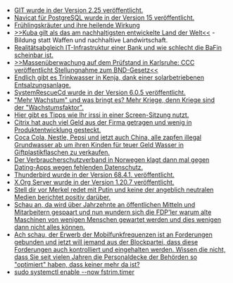 * [GIT wurde in der Version 2.25 veröffentlicht.](https://www.phoronix.com/scan.php?page=news_item&px=Git-2.25-Released)
* [Navicat für PostgreSQL wurde in der Version 15 veröffentlicht.](https://www.postgresql.org/about/news/2005/)
* [Frühlingskräuter und ihre heilende Wirkung](http://www.kraeuterallerlei.de/fruehlingskraeuter-und-ihre-heilende-wirkung/)
* [>>Kuba gilt als das am nachhaltigsten entwickelte Land der Welt<<](https://netzfrauen.org/2020/01/13/cuba/) - Bildung statt Waffen und nachhaltive Landwirtschaft.
* [Realitätsabgleich IT-Infrastruktur einer Bank und wie schlecht die BaFin scheinbar ist.](https://blog.fefe.de/?ts=a0e2f3ff)
* [>>Massenüberwachung auf dem Prüfstand in Karlsruhe: CCC veröffentlicht Stellungnahme zum BND-Gesetz<<](https://www.ccc.de/de/updates/2020/bnd-gesetz-bverfg)
* [Endlich gibt es Trinkwasser in Kenja, dank einer solarbetriebenen Entsalzungsanlage.](https://netzfrauen.org/2020/01/13/solar-3/)
* [SystemRescueCd wurde in der Version 6.0.5 veröffentlicht.](https://www.planet3dnow.de/cms/53936-systemrescuecd-6-0-5/)
* ["Mehr Wachstum" und was bringt es? Mehr Kriege, denn Kriege sind der "Wachstumsfaktor".](https://netzfrauen.org/2020/01/12/kriege/)
* [Hier gibt es Tipps wie Ihr irssi in einer Screen-Sitzung nutzt.](https://quadpoint.org/articles/irssi/)
* [Citrix hat auch viel Geld aus der Firma getragen und wenig in Produktentwicklung gesteckt.](https://www.golem.de/news/shitrix-das-citrix-desaster-2001-146047-rss.html)
* [Coca Cola, Nestle, Pepsi und jetzt auch China, alle zapfen illegal Grundwasser ab um ihren Kinden für teuer Geld Wasser in Giftplastikflaschen zu verkaufen.](https://netzfrauen.org/2020/01/14/new-zealand-2/)
* [Der Verbraucherschutzverband in Norwegen klagt dann mal gegen Dating-Apps wegen fehlenden Datenschutz.](https://www.golem.de/news/beschwerde-eingereicht-dating-apps-mit-datenschutzverstoessen-2001-146046-rss.html)
* [Thunderbird wurde in der  Version 68.4.1. veröffentlicht.](https://www.pro-linux.de/news/1/27715/thunderbird-6841-schliesst-bereits-ausgenutzte-sicherheitsl%C3%BCcke.html)
* [X.Org Server wurde in der Version 1.20.7 veröffentlicht.](http://www.phoronix.com/scan.php?page=news_item&px=X.Org-Server-1.20.7-Released)
* [Stell dir vor Merkel redet mit Putin und keine der angeblich neutralen Medien berichtet positiv darüber.](https://weltnetz.tv/ticker/2252-merkel-bei-putin-und-das-vakuum-atlantischen-koepfen)
* [Schau an, da wird über Jahrzehnte an öffentlichen Mitteln und Mitarbeitern gespaart und nun wundern sich die FDP'ler warum alte Maschinen von wenigen Menschen gewartet werden und dies wenigen dann nicht alles können.](https://www.golem.de/news/shitrix-das-citrix-desaster-2001-146047.html)
* [Ach schau, der Erwerb der Mobilfunkfrequenzen ist an Forderungen gebunden und jetzt will jemand aus der Blockpartei, dass diese Forderungen auch kontrolliert und eingehalten werden. Wissen die nicht, dass Sie seit vielen Jahren die Personaldecke der Behörden so "optimiert" haben, dass keiner mehr da ist?](https://www.golem.de/news/auflagen-mobilfunkanbieter-hatten-jahrelang-zeit-2001-146034.html)
* [sudo systemctl enable --now fstrim.timer](https://www.pro-linux.de/news/1/27714/fedora-32-aktiviert-fstrim-als-standard.html)
